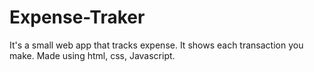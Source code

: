# Expense-Traker

It's a small web app that tracks expense. It shows each transaction you make.
Made using html, css, Javascript.
